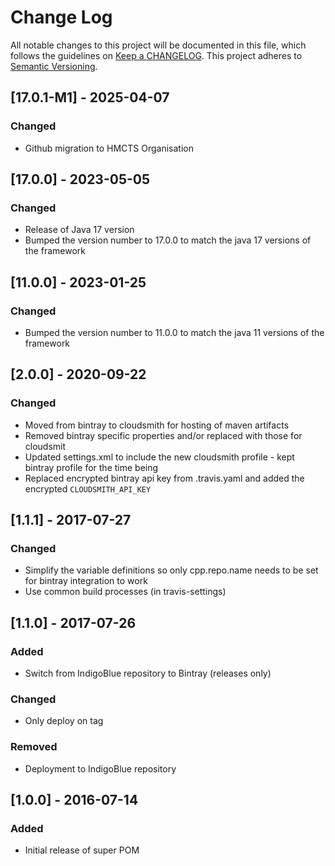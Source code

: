 # Change Log
All notable changes to this project will be documented in this file, which follows the guidelines
on [Keep a CHANGELOG](http://keepachangelog.com/). This project adheres to
[Semantic Versioning](http://semver.org/).

## [17.0.1-M1] - 2025-04-07
### Changed
- Github migration to HMCTS Organisation

## [17.0.0] - 2023-05-05
### Changed
- Release of Java 17 version
- Bumped the version number to 17.0.0 to match the java 17 versions of the framework

## [11.0.0] - 2023-01-25
### Changed
- Bumped the version number to 11.0.0 to match the java 11 versions of the framework

## [2.0.0] - 2020-09-22
### Changed
- Moved from bintray to cloudsmith for hosting of maven artifacts
- Removed bintray specific properties and/or replaced with those for cloudsmit
- Updated settings.xml to include the new cloudsmith profile - kept bintray profile for the time being
- Replaced encrypted bintray api key from .travis.yaml and added the encrypted `CLOUDSMITH_API_KEY` 

## [1.1.1] - 2017-07-27
### Changed
- Simplify the variable definitions so only cpp.repo.name needs to be set for bintray integration to work
- Use common build processes (in travis-settings)

## [1.1.0] - 2017-07-26
### Added
- Switch from IndigoBlue repository to Bintray (releases only)
### Changed
- Only deploy on tag
### Removed
- Deployment to IndigoBlue repository
## [1.0.0] - 2016-07-14
### Added
- Initial release of super POM
